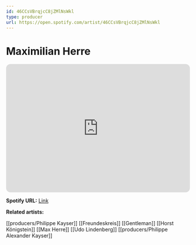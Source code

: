 ```yaml
---
id: 46CCsVBrqjcC8jZMlNsWkl
type: producer
url: https://open.spotify.com/artist/46CCsVBrqjcC8jZMlNsWkl
---
```

# Maximilian Herre

<iframe style="border-radius:12px" src="https://open.spotify.com/embed/artist/46CCsVBrqjcC8jZMlNsWkl" width="100%" height="352" frameBorder="0" allowfullscreen="" allow="autoplay; clipboard-write; encrypted-media; fullscreen; picture-in-picture" loading="lazy"></iframe>

**Spotify URL:** [Link](https://open.spotify.com/artist/46CCsVBrqjcC8jZMlNsWkl)

**Related artists:**

[[producers/Philippe Kayser]]
[[Freundeskreis]]
[[Gentleman]]
[[Horst Königstein]]
[[Max Herre]]
[[Udo Lindenberg]]
[[producers/Philippe Alexander Kayser]]
